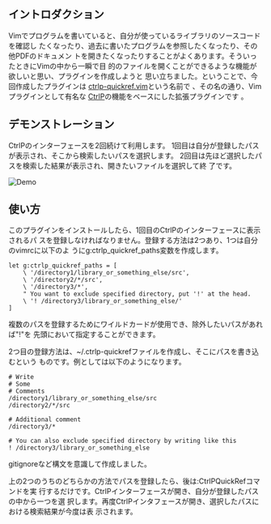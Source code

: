 ## イントロダクション

Vimでプログラムを書いていると、自分が使っているライブラリのソースコードを確認し
たくなったり、過去に書いたプログラムを参照したくなったり、その他PDFのドキュメン
トを開きたくなったりすることがよくあります。そういったときにVimの中から一瞬で目
的のファイルを開くことができるような機能が欲しいと思い、プラグインを作成しようと
思い立ちました。ということで、今回作成したプラグインは
[ctrlp-quickref.vim](https://github.com/iwataka/ctrlp-quickref.vim)という名前で
、その名の通り、Vimプラグインとして有名な
[CtrlP](https://github.com/kien/ctrlp.vim)の機能をベースにした拡張プラグインです
。

## デモンストレーション

CtrlPのインターフェースを2回続けて利用します。
1回目は自分が登録したパスが表示され、そこから検索したいパスを選択します。
2回目は先ほど選択したパスを検索した結果が表示され、開きたいファイルを選択して終
了です。

![Demo](https://github.com/iwataka/images/blob/master/quickref.gif)

## 使い方

このプラグインをインストールしたら、1回目のCtrlPのインターフェースに表示されるパ
スを登録しなければなりません。登録する方法は2つあり、1つは自分のvimrcに以下のよ
うにg:ctrlp_quickref_paths変数を作成します。

    let g:ctrlp_quickref_paths = [
        \ '/directory1/library_or_something_else/src',
        \ '/directory2/*/src',
        \ '/directory3/*',
        " You want to exclude specified directory, put '!' at the head.
        \ '! /directory3/library_or_something_else/'
    ]

複数のパスを登録するためにワイルドカードが使用でき、除外したいパスがあれば"!"を
先頭において指定することができます。

2つ目の登録方法は、~/.ctrlp-quickrefファイルを作成し、そこにパスを書き込むという
ものです。例としては以下のようになります。

    # Write
    # Some
    # Comments
    /directory1/library_or_something_else/src
    /directory2/*/src

    # Additional comment
    /directory3/*

    # You can also exclude specified directory by writing like this
    ! /directory3/library_or_something_else

gitignoreなど構文を意識して作成しました。

上の2つのうちのどちらかの方法でパスを登録したら、後は:CtrlPQuickRefコマンドを実
行するだけです。CtrlPインターフェースが開き、自分が登録したパスの中から一つを選
択します。再度CtrlPインタフェースが開き、選択したパスにおける検索結果が今度は表
示されます。
